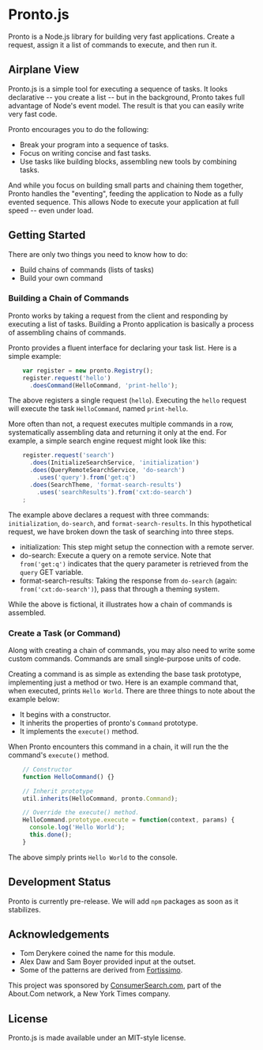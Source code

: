 # Pronto.js

Pronto is a Node.js library for building very fast applications. Create a request, assign it a list of commands to execute, and then run it.

## Airplane View

Pronto.js is a simple tool for executing a sequence of tasks. It looks declarative -- you create a list -- but in the background, Pronto takes full advantage of Node's event model. The result is that you can easily write very fast code.

Pronto encourages you to do the following:

* Break your program into a sequence of tasks.
* Focus on writing concise and fast tasks.
* Use tasks like building blocks, assembling new tools by combining tasks.

And while you focus on building small parts and chaining them together, Pronto handles the "eventing", feeding the application to Node as a fully evented sequence. This allows Node to execute your application at full speed -- even under load.

## Getting Started

There are only two things you need to know how to do:

* Build chains of commands (lists of tasks)
* Build your own command

### Building a Chain of Commands

Pronto works by taking a request from the client and responding by executing a list of tasks. Building a Pronto application is basically a process of assembling chains of commands.

Pronto provides a fluent interface for declaring your task list. Here is a simple example:

```javascript
    var register = new pronto.Registry();
    register.request('hello')
      .doesCommand(HelloCommand, 'print-hello');
```

The above registers a single request (`hello`). Executing the `hello` request will execute the task `HelloCommand`, named `print-hello`.

More often than not, a request executes multiple commands in a row, systematically assembling data and returning it only at the end. For example, a simple search engine request might look like this:

```javascript
    register.request('search')
      .does(InitializeSearchService, 'initialization')
      .does(QueryRemoteSearchService, 'do-search')
        .uses('query').from('get:q')
      .does(SearchTheme, 'format-search-results')
        .uses('searchResults').from('cxt:do-search')
    ;
```

The example above declares a request with three commands: `initialization`, `do-search`, and `format-search-results`. In this hypothetical request, we have broken down the task of searching into three steps.

  * initialization: This step might setup the connection with a remote server.
  * do-search: Execute a query on a remote service. Note that `from('get:q')` indicates that the query parameter is retrieved from the `query` GET variable.
  * format-search-results: Taking the response from `do-search` (again: `from('cxt:do-search')`), pass that through a theming system.

While the above is fictional, it illustrates how a chain of commands is assembled.

### Create a Task (or Command)

Along with creating a chain of commands, you may also need to write some custom commands. Commands are small single-purpose units of code.

Creating a command is as simple as extending the base task prototype, implementing just a method or two. Here is an example command that, when executed, prints `Hello World`. There are three things to note about the example below:

* It begins with a constructor.
* It inherits the properties of pronto's `Command` prototype.
* It implements the `execute()` method.

When Pronto encounters this command in a chain, it will run the the command's `execute()` method.

```javascript
    // Constructor
    function HelloCommand() {}

    // Inherit prototype
    util.inherits(HelloCommand, pronto.Command);

    // Override the execute() method.
    HelloCommand.prototype.execute = function(context, params) {
      console.log('Hello World');
      this.done();
    }
```

The above simply prints `Hello World` to the console.

## Development Status

Pronto is currently pre-release. We will add `npm` packages as soon as it stabilizes.

## Acknowledgements

* Tom Derykere coined the name for this module.
* Alex Daw and Sam Boyer provided input at the outset.
* Some of the patterns are derived from [Fortissimo](http://github.com/technosophos/Fortissimo).

This project was sponsored by [ConsumerSearch.com](http://www.consumersearch.com), part of the About.Com network, a New York Times company.

## License

Pronto.js is made available under an MIT-style license.